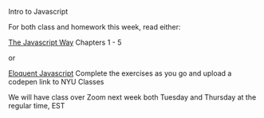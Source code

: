 Intro to Javascript

For both class and homework this week, read either:

[The Javascript Way](https://github.com/thejsway/thejsway) Chapters 1 - 5

or

[Eloquent Javascript](https://eloquentjavascript.net/)
Complete the exercises as you go and upload a codepen link to NYU Classes

We will have class over Zoom next week both Tuesday and Thursday at the regular time, EST